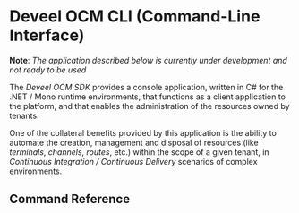 # Deveel OCM CLI (Command-Line Interface)

**Note**: _The application described below is currently under development and not ready to be used_ 

The _Deveel OCM SDK_ provides a console application, written in C# for the .NET / Mono runtime environments, that functions as a client application to the platform, and that enables the administration of the resources owned by tenants.

One of the collateral benefits provided by this application is the ability to automate the creation, management and disposal of resources (like _terminals_, _channels_, _routes_, etc.) within the scope of a given tenant, in _Continuous Integration / Continuous Delivery_ scenarios of complex environments.

## Command Reference